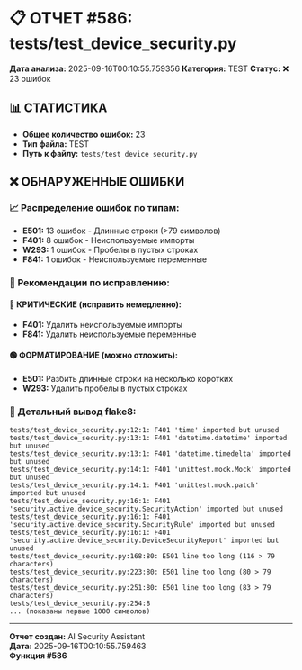 # 📋 ОТЧЕТ #586: tests/test_device_security.py

**Дата анализа:** 2025-09-16T00:10:55.759356
**Категория:** TEST
**Статус:** ❌ 23 ошибок

## 📊 СТАТИСТИКА

- **Общее количество ошибок:** 23
- **Тип файла:** TEST
- **Путь к файлу:** `tests/test_device_security.py`

## ❌ ОБНАРУЖЕННЫЕ ОШИБКИ

### 📈 Распределение ошибок по типам:

- **E501:** 13 ошибок - Длинные строки (>79 символов)
- **F401:** 8 ошибок - Неиспользуемые импорты
- **W293:** 1 ошибок - Пробелы в пустых строках
- **F841:** 1 ошибок - Неиспользуемые переменные

### 🎯 Рекомендации по исправлению:

#### 🔴 КРИТИЧЕСКИЕ (исправить немедленно):
- **F401:** Удалить неиспользуемые импорты
- **F841:** Удалить неиспользуемые переменные

#### 🟢 ФОРМАТИРОВАНИЕ (можно отложить):
- **E501:** Разбить длинные строки на несколько коротких
- **W293:** Удалить пробелы в пустых строках

### 📝 Детальный вывод flake8:

```
tests/test_device_security.py:12:1: F401 'time' imported but unused
tests/test_device_security.py:13:1: F401 'datetime.datetime' imported but unused
tests/test_device_security.py:13:1: F401 'datetime.timedelta' imported but unused
tests/test_device_security.py:14:1: F401 'unittest.mock.Mock' imported but unused
tests/test_device_security.py:14:1: F401 'unittest.mock.patch' imported but unused
tests/test_device_security.py:16:1: F401 'security.active.device_security.SecurityAction' imported but unused
tests/test_device_security.py:16:1: F401 'security.active.device_security.SecurityRule' imported but unused
tests/test_device_security.py:16:1: F401 'security.active.device_security.DeviceSecurityReport' imported but unused
tests/test_device_security.py:168:80: E501 line too long (116 > 79 characters)
tests/test_device_security.py:223:80: E501 line too long (80 > 79 characters)
tests/test_device_security.py:251:80: E501 line too long (83 > 79 characters)
tests/test_device_security.py:254:8
... (показаны первые 1000 символов)
```

---
**Отчет создан:** AI Security Assistant  
**Дата:** 2025-09-16T00:10:55.759463  
**Функция #586**
